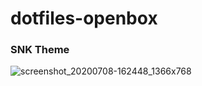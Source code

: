 # dotfiles-openbox

### SNK Theme

![screenshot_20200708-162448_1366x768](https://user-images.githubusercontent.com/56204095/86911220-27089700-c145-11ea-9f12-b789c34f336a.png)
